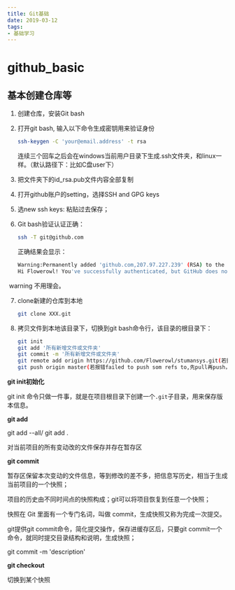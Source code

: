 ```yaml
---
title: Git基础
date: 2019-03-12
tags: 
- 基础学习
---
```


# github_basic

## 基本创建仓库等

1. 创建仓库，安装Git bash

2. 打开git bash, 输入以下命令生成密钥用来验证身份

   ```bash
   ssh-keygen -C 'your@email.address' -t rsa
   ```

    连续三个回车之后会在windows当前用户目录下生成.ssh文件夹，和linux一样。（默认路径下：比如C盘user下）

3. 把文件夹下的id_rsa.pub文件内容全部复制

4. 打开github账户的setting，选择SSH and GPG keys

5. 选new ssh keys: 粘贴过去保存；

6. Git bash验证认证正确：

   ```bash
   ssh -T git@github.com
   ```

   正确结果会显示：

   ```bash
   Warning:Permanently added 'github.com,207.97.227.239' (RSA) to the list of known hosts.
   Hi Flowerowl! You've successfully authenticated, but GitHub does not provide shell access.
   ```

​	warning 不用理会。

7. clone新建的仓库到本地

   ```bash
   git clone XXX.git
   ```

8. 拷贝文件到本地该目录下，切换到git bash命令行，该目录的根目录下：

   ```bash
   git init
   git add '所有新增文件或文件夹'
   git commit -m '所有新增文件或文件夹'
   git remote add origin https://github.com/Flowerowl/stumansys.git(若报错already exists,要先remove，git remote rm origin)
   git push origin master(若报错failed to push som refs to,先pull再push，执行git pull origin master)
   ```

**git init初始化**

git init 命令只做一件事，就是在项目根目录下创建一个`.git`子目录，用来保存版本信息。

**git add**

git add --all/ git add .

对当前项目的所有变动改的文件保存并存在暂存区

**git commit**

暂存区保留本次变动的文件信息，等到修改的差不多，把信息写历史，相当于生成当前项目的一个快照；

项目的历史由不同时间点的快照构成；git可以将项目恢复到任意一个快照；

快照在 Git 里面有一个专门名词，叫做 commit，生成快照又称为完成一次提交。

git提供git commit命令，简化提交操作，保存进缓存区后，只要git commit一个命令，就同时提交目录结构和说明，生成快照；

git commit -m 'description'

**git checkout**

切换到某个快照



